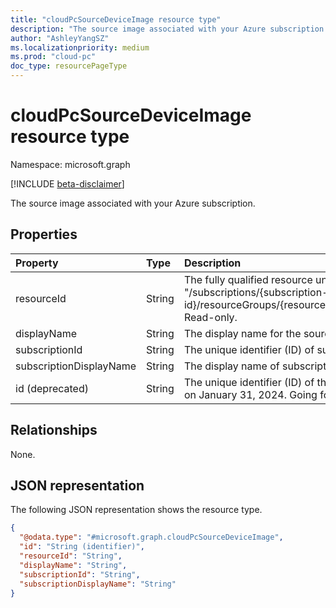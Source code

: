 ```yaml
---
title: "cloudPcSourceDeviceImage resource type"
description: "The source image associated with your Azure subscription. "
author: "AshleyYangSZ"
ms.localizationpriority: medium
ms.prod: "cloud-pc"
doc_type: resourcePageType
---
```


# cloudPcSourceDeviceImage resource type

Namespace: microsoft.graph

[!INCLUDE [beta-disclaimer](../../includes/beta-disclaimer.md)]

The source image associated with your Azure subscription.

## Properties

|Property|Type|Description|
|:---|:---|:---|
|resourceId|String| The fully qualified resource unique identifier (ID) of the source image in Azure. The format is "/subscriptions/{subscription-id}/resourceGroups/{resourceGroupName}/providers/Microsoft.Compute/images/{imageName}". Read-only.|
|displayName|String|The display name for the source image. Read-Only.|
|subscriptionId|String|The unique identifier (ID) of subscription that hosts the source image. Read-Only.|
|subscriptionDisplayName|String|The display name of subscription that hosts the source image. Read-Only.|
|id (deprecated)|String|The unique identifier (ID) of the source image. The **id** is deprecated and will stop returning data on January 31, 2024. Going forward, use the **resourceId** property.|

## Relationships

None.

## JSON representation

The following JSON representation shows the resource type.

<!-- {
  "blockType": "resource",
  "@odata.type": "microsoft.graph.cloudPcSourceDeviceImage"
}
-->

``` json
{
  "@odata.type": "#microsoft.graph.cloudPcSourceDeviceImage",
  "id": "String (identifier)",
  "resourceId": "String",
  "displayName": "String",
  "subscriptionId": "String",
  "subscriptionDisplayName": "String"
}
```
